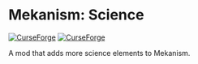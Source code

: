 # Mekanism: Science
<a href="https://www.curseforge.com/minecraft/mc-mods/mekanism-science"><img alt="CurseForge" src="https://cf.way2muchnoise.eu/versions/1103224.svg"></a> 
<a href="https://www.curseforge.com/minecraft/mc-mods/mekanism-science"><img alt="CurseForge" src="https://cf.way2muchnoise.eu/1103224.svg"></a>

A mod that adds more science elements to Mekanism.